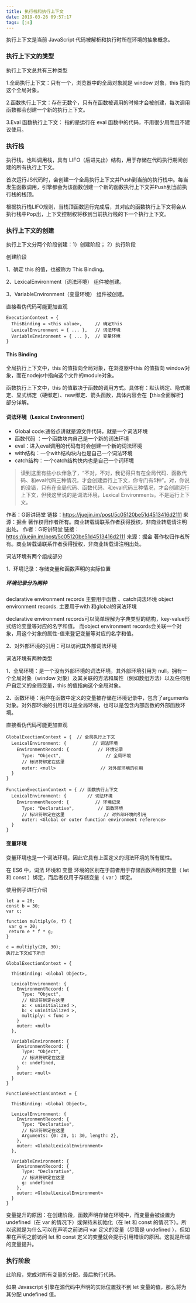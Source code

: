 ```yaml
---
title: 执行栈和执行上下文
date: 2019-03-26 09:57:17
tags: [js]
---
```


执行上下文是当前 JavaScript 代码被解析和执行时所在环境的抽象概念。

### 执行上下文的类型

执行上下文总共有三种类型

  1.全局执行上下文：只有一个，浏览器中的全局对象就是 window 对象，this 指向这个全局对象。

  2.函数执行上下文：存在无数个，只有在函数被调用的时候才会被创建，每次调用函数都会创建一个新的执行上下文。

  3.Eval 函数执行上下文： 指的是运行在 eval 函数中的代码，不用很少用而且不建议使用。

### 执行栈

执行栈，也叫调用栈，具有 LIFO（后进先出）结构，用于存储在代码执行期间创建的所有执行上下文。

首次运行JS代码时，会创建一个全局执行上下文并Push到当前的执行栈中。每当发生函数调用，引擎都会为该函数创建一个新的函数执行上下文并Push到当前执行栈的栈顶。

根据执行栈LIFO规则，当栈顶函数运行完成后，其对应的函数执行上下文将会从执行栈中Pop出，上下文控制权将移到当前执行栈的下一个执行上下文。


### 执行上下文的创建

执行上下文分两个阶段创建：1）创建阶段； 2）执行阶段

创建阶段

1、确定 this 的值，也被称为 This Binding。

2、LexicalEnvironment（词法环境） 组件被创建。

3、VariableEnvironment（变量环境） 组件被创建。

直接看伪代码可能更加直观
```
ExecutionContext = {  
  ThisBinding = <this value>,     // 确定this 
  LexicalEnvironment = { ... },   // 词法环境
  VariableEnvironment = { ... },  // 变量环境
}
```

<!-- more -->

#### This Binding

全局执行上下文中，this 的值指向全局对象，在浏览器中this 的值指向 window对象，而在nodejs中指向这个文件的module对象。

函数执行上下文中，this 的值取决于函数的调用方式。具体有：默认绑定、隐式绑定、显式绑定（硬绑定）、new绑定、箭头函数，具体内容会在【this全面解析】部分详解。

#### 词法环境（Lexical Environment）
- Global code:通俗点讲就是源文件代码，就是一个词法环境
- 函数代码 ：一个函数块内自己是一个新的词法环境
- eval：进入eval调用的代码有时会创建一个新的词法环境
- with结构：一个with结构块内也是自己一个词法环境
- catch结构：一个catch结构快内也是自己一个词环境

>读到这里有些小伙伴急了，“不对，不对，我记得只有在全局代码、函数代码、和eval代码三种情况，才会创建运行上下文，你专门有5种”。对，你说的没错，只有在全局代码、函数代码、和eval代码三种情况，才会创建运行上下文，但我这里说的是词法环境，Lexical Environments。不是运行上下文。

作者：G哥讲码堂
链接：https://juejin.im/post/5c05120be51d4513416d2111
来源：掘金
著作权归作者所有。商业转载请联系作者获得授权，非商业转载请注明出处。
作者：G哥讲码堂
链接：https://juejin.im/post/5c05120be51d4513416d2111
来源：掘金
著作权归作者所有。商业转载请联系作者获得授权，非商业转载请注明出处。

词法环境有两个组成部分

1、环境记录：存储变量和函数声明的实际位置
##### 环境记录分为两种
  declarative environment records 主要用于函数 、catch词法环境
  object environment records.     主要用于with 和global的词法环境

  declarative environment records可以简单理解为字典类型的结构，key-value形式结论变量等对应的名字和值。
  而object environment records会关联一个对象，用这个对象的属性-值来登记变量等对应的名字和值。


2、对外部环境的引用：可以访问其外部词法环境

词法环境有两种类型

1、全局环境：是一个没有外部环境的词法环境，其外部环境引用为 null。拥有一个全局对象（window 对象）及其关联的方法和属性（例如数组方法）以及任何用户自定义的全局变量，this 的值指向这个全局对象。

2、函数环境：用户在函数中定义的变量被存储在环境记录中，包含了arguments 对象。对外部环境的引用可以是全局环境，也可以是包含内部函数的外部函数环境。

直接看伪代码可能更加直观
```
GlobalExectionContext = {  // 全局执行上下文
  LexicalEnvironment: {          // 词法环境
    EnvironmentRecord: {           // 环境记录
      Type: "Object",                 // 全局环境
      // 标识符绑定在这里 
      outer: <null>                 // 对外部环境的引用
  }  
}

FunctionExectionContext = { // 函数执行上下文
  LexicalEnvironment: {        // 词法环境
    EnvironmentRecord: {          // 环境记录
      Type: "Declarative",         // 函数环境
      // 标识符绑定在这里               // 对外部环境的引用
      outer: <Global or outer function environment reference>  
  }  
}
```
#### 变量环境

变量环境也是一个词法环境，因此它具有上面定义的词法环境的所有属性。

在 ES6 中，词法 环境和 变量 环境的区别在于前者用于存储函数声明和变量（ let 和 const ）绑定，而后者仅用于存储变量（ var ）绑定。

使用例子进行介绍
```
let a = 20;  
const b = 30;  
var c;

function multiply(e, f) {  
 var g = 20;  
 return e * f * g;  
}

c = multiply(20, 30);
执行上下文如下所示

GlobalExectionContext = {

  ThisBinding: <Global Object>,

  LexicalEnvironment: {  
    EnvironmentRecord: {  
      Type: "Object",  
      // 标识符绑定在这里  
      a: < uninitialized >,  
      b: < uninitialized >,  
      multiply: < func >  
    }  
    outer: <null>  
  },

  VariableEnvironment: {  
    EnvironmentRecord: {  
      Type: "Object",  
      // 标识符绑定在这里  
      c: undefined,  
    }  
    outer: <null>  
  }  
}

FunctionExectionContext = {  

  ThisBinding: <Global Object>,

  LexicalEnvironment: {  
    EnvironmentRecord: {  
      Type: "Declarative",  
      // 标识符绑定在这里  
      Arguments: {0: 20, 1: 30, length: 2},  
    },  
    outer: <GlobalLexicalEnvironment>  
  },

  VariableEnvironment: {  
    EnvironmentRecord: {  
      Type: "Declarative",  
      // 标识符绑定在这里  
      g: undefined  
    },  
    outer: <GlobalLexicalEnvironment>  
  }  
}
```
变量提升的原因：在创建阶段，函数声明存储在环境中，而变量会被设置为 undefined（在 var 的情况下）或保持未初始化（在 let 和 const 的情况下）。所以这就是为什么可以在声明之前访问 var 定义的变量（尽管是 undefined ），但如果在声明之前访问 let 和 const 定义的变量就会提示引用错误的原因。这就是所谓的变量提升。

### 执行阶段

此阶段，完成对所有变量的分配，最后执行代码。

如果 Javascript 引擎在源代码中声明的实际位置找不到 let 变量的值，那么将为其分配 undefined 值。
